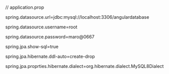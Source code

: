 // application.prop

spring.datasource.url=jdbc:mysql://localhost:3306/angulardatabase

spring.datasource.username=root

spring.datasource.password=maro@0667

spring.jpa.show-sql=true

spring.jpa.hibernate.ddl-auto=create-drop

spring.jpa.proprties.hibernate.dialect=org.hibernate.dialect.MySQL8Dialect

